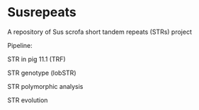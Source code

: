 # Susrepeats
A repository of Sus scrofa short tandem repeats (STRs) project 

Pipeline: 

STR in pig 11.1 (TRF)

STR genotype (lobSTR)

STR polymorphic analysis

STR evolution 
